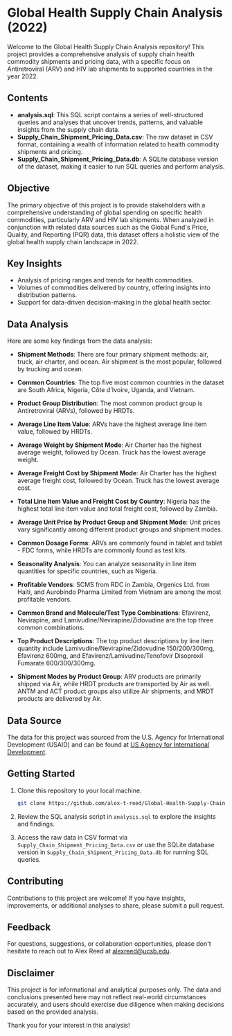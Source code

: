 # Global Health Supply Chain Analysis (2022)

Welcome to the Global Health Supply Chain Analysis repository! This project provides a comprehensive analysis of supply chain health commodity shipments and pricing data, with a specific focus on Antiretroviral (ARV) and HIV lab shipments to supported countries in the year 2022.

## Contents

- **analysis.sql**: This SQL script contains a series of well-structured queries and analyses that uncover trends, patterns, and valuable insights from the supply chain data.
- **Supply_Chain_Shipment_Pricing_Data.csv**: The raw dataset in CSV format, containing a wealth of information related to health commodity shipments and pricing.
- **Supply_Chain_Shipment_Pricing_Data.db**: A SQLite database version of the dataset, making it easier to run SQL queries and perform analysis.

## Objective

The primary objective of this project is to provide stakeholders with a comprehensive understanding of global spending on specific health commodities, particularly ARV and HIV lab shipments. When analyzed in conjunction with related data sources such as the Global Fund's Price, Quality, and Reporting (PQR) data, this dataset offers a holistic view of the global health supply chain landscape in 2022.

## Key Insights

- Analysis of pricing ranges and trends for health commodities.
- Volumes of commodities delivered by country, offering insights into distribution patterns.
- Support for data-driven decision-making in the global health sector.

## Data Analysis

Here are some key findings from the data analysis:

- **Shipment Methods**: There are four primary shipment methods: air, truck, air charter, and ocean. Air shipment is the most popular, followed by trucking and ocean.

- **Common Countries**: The top five most common countries in the dataset are South Africa, Nigeria, Côte d'Ivoire, Uganda, and Vietnam.

- **Product Group Distribution**: The most common product group is Antiretroviral (ARVs), followed by HRDTs.

- **Average Line Item Value**: ARVs have the highest average line item value, followed by HRDTs.

- **Average Weight by Shipment Mode**: Air Charter has the highest average weight, followed by Ocean. Truck has the lowest average weight.

- **Average Freight Cost by Shipment Mode**: Air Charter has the highest average freight cost, followed by Ocean. Truck has the lowest average cost.

- **Total Line Item Value and Freight Cost by Country**: Nigeria has the highest total line item value and total freight cost, followed by Zambia.

- **Average Unit Price by Product Group and Shipment Mode**: Unit prices vary significantly among different product groups and shipment modes.

- **Common Dosage Forms**: ARVs are commonly found in tablet and tablet - FDC forms, while HRDTs are commonly found as test kits.

- **Seasonality Analysis**: You can analyze seasonality in line item quantities for specific countries, such as Nigeria.

- **Profitable Vendors**: SCMS from RDC in Zambia, Orgenics Ltd. from Haiti, and Aurobindo Pharma Limited from Vietnam are among the most profitable vendors.

- **Common Brand and Molecule/Test Type Combinations**: Efavirenz, Nevirapine, and Lamivudine/Nevirapine/Zidovudine are the top three common combinations.

- **Top Product Descriptions**: The top product descriptions by line item quantity include Lamivudine/Nevirapine/Zidovudine 150/200/300mg, Efavirenz 600mg, and Efavirenz/Lamivudine/Tenofovir Disoproxil Fumarate 600/300/300mg.

- **Shipment Modes by Product Group**: ARV products are primarily shipped via Air, while HRDT products are transported by Air as well. ANTM and ACT product groups also utilize Air shipments, and MRDT products are delivered by Air.

## Data Source

The data for this project was sourced from the U.S. Agency for International Development (USAID) and can be found at [US Agency for International Development](https://catalog.data.gov/dataset/supply-chain-shipment-pricing-data-07d29).

## Getting Started

1. Clone this repository to your local machine.

   ```bash
   git clone https://github.com/alex-t-reed/Global-Health-Supply-Chain-Analysis-2022
2. Review the SQL analysis script in `analysis.sql` to explore the insights and findings.
3. Access the raw data in CSV format via `Supply_Chain_Shipment_Pricing_Data.csv` or use the SQLite database version in `Supply_Chain_Shipment_Pricing_Data.db` for running SQL queries.

## Contributing

Contributions to this project are welcome! If you have insights, improvements, or additional analyses to share, please submit a pull request.

## Feedback

For questions, suggestions, or collaboration opportunities, please don't hesitate to reach out to Alex Reed at [alexreed@ucsb.edu](mailto:alexreed@ucsb.edu).

## Disclaimer

This project is for informational and analytical purposes only. The data and conclusions presented here may not reflect real-world circumstances accurately, and users should exercise due diligence when making decisions based on the provided analysis.

Thank you for your interest in this analysis!

